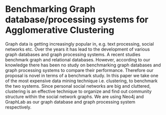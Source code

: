 Benchmarking Graph database/processing systems for Agglomerative Clustering
===========================================================================
Graph data is getting increasingly popular in, e.g. text processing, social 
networks etc. Over the years it has lead to the development of various graph 
databases and graph processing systems. A recent studies benchmark graph 
and relational databases. However, according to our knowledge there 
has been no study on benchmarking graph databases and graph processing 
systems to compare their performance. Therefore our proposal is novel in 
terms of a benchmark study. In this paper we take one of the most expensive
data mining technique i.e. clustering, to benchmark the two systems. Since 
personal social networks are big and cluttered, clustering is an effective 
technique to organize and find out community structure within the social 
network graphs. We are using Neo4j and GraphLab as our graph database and 
graph processing system respectively.
